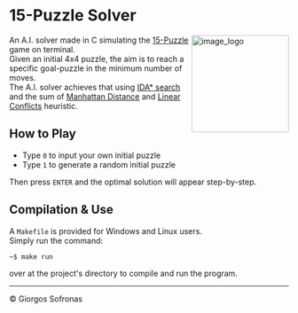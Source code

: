 # 15-Puzzle Solver

<img src="https://miro.medium.com/max/600/1*Kg5sN-5U3Q7hevW9qhz2rA.gif"
  alt="image_logo"
  align="right"
  width="175"
  height="175" />

An A.I. solver made in C simulating the [15-Puzzle](https://en.wikipedia.org/wiki/15_puzzle) game on terminal.<br>
Given an initial 4x4 puzzle, the aim is to reach a specific goal-puzzle in the minimum number of moves.<br>
The A.I. solver achieves that using [IDA* search](https://en.wikipedia.org/wiki/Iterative_deepening_A*) and the sum of [Manhattan Distance](https://en.wikipedia.org/wiki/Taxicab_geometry) and [Linear Conflicts](https://medium.com/swlh/looking-into-k-puzzle-heuristics-6189318eaca2#:~:text=Linear%20Conflicts,reach%20their%20final%20goal%20position.) heuristic.

## How to Play
  - Type `0` to input your own initial puzzle 
  - Type `1` to generate a random initial puzzle<br>
 
Then press `ENTER` and the optimal solution will appear step-by-step.

## Compilation & Use
A `Makefile` is provided for Windows and Linux users.<br>
Simply run the command:
```bash 
~$ make run
``` 
over at the project's directory to compile and run the program.

---
© Giorgos Sofronas
